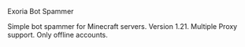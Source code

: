 Exoria Bot Spammer

Simple bot spammer for Minecraft servers. Version 1.21.
Multiple Proxy support.
Only offline accounts.